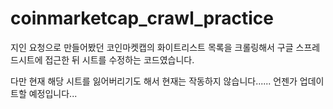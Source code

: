 # coinmarketcap_crawl_practice

지인 요청으로 만들어봤던
코인마켓캡의 화이트리스트 목록을 크롤링해서
구글 스프레드시트에 접근한 뒤 시트를 수정하는 코드였습니다.

다만 현재 해당 시트를 잃어버리기도 해서 현재는 작동하지 않습니다......
언젠가 업데이트할 예정입니다...

